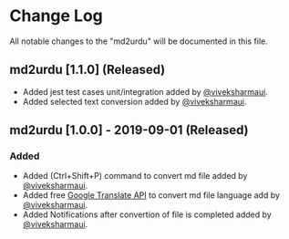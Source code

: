# Change Log

All notable changes to the "md2urdu" will be documented in this file.

## md2urdu [1.1.0] (Released)
- Added jest test cases unit/integration added by [@viveksharmaui](https://github.com/viveksharmaui).
- Added selected text conversion added by [@viveksharmaui](https://github.com/viveksharmaui).

## md2urdu [1.0.0] - 2019-09-01 (Released) 
### Added
- Added (Ctrl+Shift+P) command to convert md file added by [@viveksharmaui](https://github.com/viveksharmaui).
- Added free [Google Translate API](https://www.npmjs.com/package/@vitalets/google-translate-api) to convert md file language add by [@viveksharmaui](https://github.com/viveksharmaui).
- Added Notifications after convertion of file is completed added by [@viveksharmaui](https://github.com/viveksharmaui).
